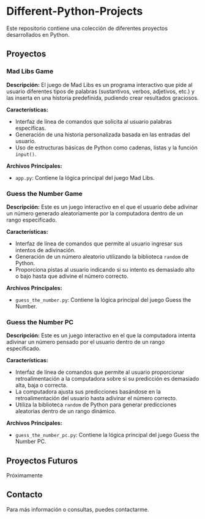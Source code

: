 # Different-Python-Projects
Este repositorio contiene una colección de diferentes proyectos desarrollados en Python.

## Proyectos

### Mad Libs Game

**Descripción:**
El juego de Mad Libs es un programa interactivo que pide al usuario diferentes tipos de palabras (sustantivos, verbos, adjetivos, etc.) y las inserta en una historia predefinida, pudiendo crear resultados graciosos.

**Características:**
- Interfaz de línea de comandos que solicita al usuario palabras específicas.
- Generación de una historia personalizada basada en las entradas del usuario.
- Uso de estructuras básicas de Python como cadenas, listas y la función `input()`.

**Archivos Principales:**
- `app.py`: Contiene la lógica principal del juego Mad Libs.

### Guess the Number Game

**Descripción:**
Este es un juego interactivo en el que el usuario debe adivinar un número generado aleatoriamente por la computadora dentro de un rango especificado.

**Características:**
- Interfaz de línea de comandos que permite al usuario ingresar sus intentos de adivinación.
- Generación de un número aleatorio utilizando la biblioteca `random` de Python.
- Proporciona pistas al usuario indicando si su intento es demasiado alto o bajo hasta que adivine el número correcto.

**Archivos Principales:**
- `guess_the_number.py`: Contiene la lógica principal del juego Guess the Number.

### Guess the Number PC

**Descripción:**
Este es un juego interactivo en el que la computadora intenta adivinar un número pensado por el usuario dentro de un rango especificado.

**Características:**
- Interfaz de línea de comandos que permite al usuario proporcionar retroalimentación a la computadora sobre si su predicción es demasiado alta, baja o correcta.
- La computadora ajusta sus predicciones basándose en la retroalimentación del usuario hasta adivinar el número correcto.
- Utiliza la biblioteca `random` de Python para generar predicciones aleatorias dentro de un rango dinámico.

**Archivos Principales:**
- `guess_the_number_pc.py`: Contiene la lógica principal del juego Guess the Number PC.


## Proyectos Futuros

Próximamente

## Contacto
Para más información o consultas, puedes contactarme.
